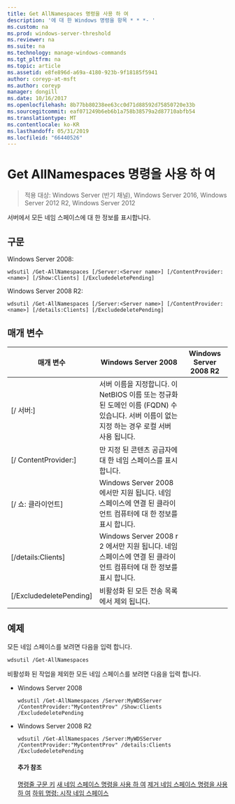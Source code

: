 ```yaml
---
title: Get AllNamespaces 명령을 사용 하 여
description: '에 대 한 Windows 명령을 항목 * * *- '
ms.custom: na
ms.prod: windows-server-threshold
ms.reviewer: na
ms.suite: na
ms.technology: manage-windows-commands
ms.tgt_pltfrm: na
ms.topic: article
ms.assetid: e8fe896d-a69a-4180-923b-9f18185f5941
author: coreyp-at-msft
ms.author: coreyp
manager: dongill
ms.date: 10/16/2017
ms.openlocfilehash: 8b77bb80238ee63cc0d71d88592d75850720e33b
ms.sourcegitcommit: eaf071249b6eb6b1a758b38579a2d87710abfb54
ms.translationtype: MT
ms.contentlocale: ko-KR
ms.lasthandoff: 05/31/2019
ms.locfileid: "66440526"
---
```

# <a name="using-the-get-allnamespaces-command"></a>Get AllNamespaces 명령을 사용 하 여

>적용 대상: Windows Server (반기 채널), Windows Server 2016, Windows Server 2012 R2, Windows Server 2012

서버에서 모든 네임 스페이스에 대 한 정보를 표시합니다.
## <a name="syntax"></a>구문
Windows Server 2008:
```
wdsutil /Get-AllNamespaces [/Server:<Server name>] [/ContentProvider:<name>] [/Show:Clients] [/ExcludedeletePending]
```
Windows Server 2008 R2:
```
wdsutil /Get-AllNamespaces [/Server:<Server name>] [/ContentProvider:<name>] [/details:Clients] [/ExcludedeletePending]
```
## <a name="parameters"></a>매개 변수

|         매개 변수         |                                                                               Windows Server 2008                                                                               | Windows Server 2008 R2 |
|---------------------------|---------------------------------------------------------------------------------------------------------------------------------------------------------------------------------|------------------------|
|  [/ 서버:<Server name>]  | 서버 이름을 지정합니다. 이 NetBIOS 이름 또는 정규화 된 도메인 이름 (FQDN) 수 있습니다. 서버 이름이 없는 지정 하는 경우 로컬 서버 사용 됩니다. |                        |
| [/ ContentProvider:<name>] |                                                        만 지정 된 콘텐츠 공급자에 대 한 네임 스페이스를 표시합니다.                                                         |                        |
|      [/ 쇼: 클라이언트]      |                            Windows Server 2008 에서만 지원 됩니다. 네임 스페이스에 연결 된 클라이언트 컴퓨터에 대 한 정보를 표시 합니다.                             |                        |
|    [/details:Clients]     |                           Windows Server 2008 r 2 에서만 지원 됩니다. 네임 스페이스에 연결 된 클라이언트 컴퓨터에 대 한 정보를 표시 합니다.                           |                        |
|  [/ExcludedeletePending]  |                                                              비활성화 된 모든 전송 목록에서 제외 됩니다.                                                              |                        |

## <a name="BKMK_examples"></a>예제
모든 네임 스페이스를 보려면 다음을 입력 합니다.
```
wdsutil /Get-AllNamespaces
```
비활성화 된 작업을 제외한 모든 네임 스페이스를 보려면 다음을 입력 합니다.
- Windows Server 2008
  ```
  wdsutil /Get-AllNamespaces /Server:MyWDSServer /ContentProvider:"MyContentProv" /Show:Clients /ExcludedeletePending
  ```
- Windows Server 2008 R2
  ```
  wdsutil /Get-AllNamespaces /Server:MyWDSServer /ContentProvider:"MyContentProv" /details:Clients /ExcludedeletePending
  ```
  #### <a name="additional-references"></a>추가 참조
  [명령줄 구문 키](command-line-syntax-key.md)
  [새 네임 스페이스 명령을 사용 하 여](using-the-new-namespace-command.md)
  [제거 네임 스페이스 명령을 사용 하 여](using-the-remove-namespace-command.md)
  [하위 명령: 시작 네임 스페이스](subcommand-start-namespace.md)
